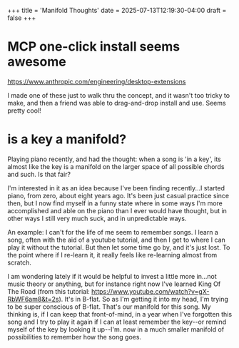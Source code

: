 +++
title = 'Manifold Thoughts'
date = 2025-07-13T12:19:30-04:00
draft = false
+++

# MCP one-click install seems awesome
https://www.anthropic.com/engineering/desktop-extensions

I made one of these just to walk thru the concept, and it wasn't too tricky to make, and then a friend was able to drag-and-drop install and use. Seems pretty cool! 

# is a key a manifold?

Playing piano recently, and had the thought: when a song is 'in a key', its almost like the key is a manifold on the larger space of all possible chords and such. Is that fair? 

I'm interested in it as an idea because I've been finding recently...I started piano, from zero, about eight years ago. It's been just casual practice since then, but I now find myself in a funny state where in some ways I'm more accomplished and able on the piano than I ever would have thought, but in other ways I still very much suck, and in unpredictable ways. 

An example: I can't for the life of me seem to remember songs. I learn a song, often with the aid of a youtube tutorial, and then I get to where I can play it without the tutorial. But then let some time go by, and it's just lost. To the point where if I re-learn it, it really feels like re-learning almost from scratch. 

I am wondering lately if it would be helpful to invest a little more in...not music theory or anything, but for instance right now I've learned King Of The Road (from this tutorial: https://www.youtube.com/watch?v=gX-RbWF6am8&t=2s). It's in B-flat. So as I'm getting it into my head, I'm trying to be super conscious of B-flat. That's our manifold for this song. My thinking is, if I can keep that front-of-mind, in a year when I've forgotten this song and I try to play it again if I can at least remember the key--or remind myself of the key by looking it up--I'm. now in a much smaller manifold of possibilities to remember how the song goes. 

